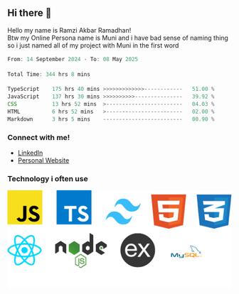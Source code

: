 ## Hi there 👋
Hello my name is Ramzi Akbar Ramadhan!\
Btw my Online Persona name is Muni and i have bad sense of naming thing so i just named all of my project with Muni in the first word
<!--START_SECTION:Muni-->

```Javascript
From: 14 September 2024 - To: 08 May 2025

Total Time: 344 hrs 8 mins

TypeScript    175 hrs 40 mins >>>>>>>>>>>>>------------   51.00 %
JavaScript    137 hrs 30 mins >>>>>>>>>>---------------   39.92 %
CSS           13 hrs 52 mins  >------------------------   04.03 %
HTML          6 hrs 52 mins   >------------------------   02.00 %
Markdown      3 hrs 5 mins    -------------------------   00.90 %
```

<!--END_SECTION:Muni-->
### Connect with me!
* [LinkedIn](https://www.linkedin.com/in/ramzi-akbar-ramadhan-b8b05a243/)
* [Personal Website](https://www.muniporto.my.id/)
### Technology i often use
![Technology List](assets/techlist.png)
